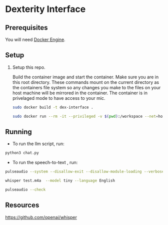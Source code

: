 # Dexterity Interface



## Prerequisites
You will need [Docker Engine](https://docs.docker.com/engine/install/).

## Setup
1. Setup this repo.

    Build the container image and start the container. Make sure you are in this root directory. These commands mount on the current directory as the containers file system so any changes you make to the files on your host machine will be mirrored in the container. The container is in privelaged mode to have access to your mic.
    ```bash
    sudo docker build -t dex-interface .

    sudo docker run --rm -it --privileged -v $(pwd):/workspace --net=host dex-interface
    ```


## Running


* To run the llm script, run:
```bash
python3 chat.py
```

* To run the speech-to-text , run:
```bash
pulseaudio --system --disallow-exit --disallow-module-loading --verbose --daemonize

whisper test.m4a  --model tiny --language English

```

```bash
pulseaudio --check
```


## Resources
https://github.com/openai/whisper   